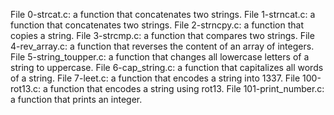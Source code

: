 File 0-strcat.c: a function that concatenates two strings.
File 1-strncat.c: a function that concatenates two strings.
File 2-strncpy.c: a function that copies a string.
File 3-strcmp.c:  a function that compares two strings.
File 4-rev_array.c:  a function that reverses the content of an array of integers.
File 5-string_toupper.c: a function that changes all lowercase letters of a string to uppercase.
File 6-cap_string.c: a function that capitalizes all words of a string.
File 7-leet.c: a function that encodes a string into 1337.
File 100-rot13.c: a function that encodes a string using rot13.
File 101-print_number.c: a function that prints an integer.
